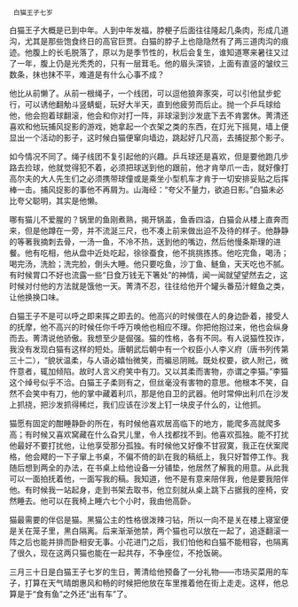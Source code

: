      白猫王子七岁 

   白猫王子大概是已到中年。人到中年发福，脖梗子后面往往隆起几条肉，形成几道沟，尤其是那些饱食终日的高官巨贾。白猫的脖子上也隐隐然有了两三道肉沟的痕迹。他腹上的长毛脱落了，原以为是季节性的，秋后会复生，谁知道寒来暑往又过了一年，腹上仍是光秃秃的，只有一层茸毛。他的眉头深锁，上面有直竖的皱纹三数条，抹也抹不平，难道是有什么心事不成？ 

   他比从前懒了。从前一根绳子，一个线团，可以逗他狼奔豕突，可以引他鼠步蛇行，可以诱他翻觔斗竖蜻蜓，玩好大半天，直到他疲劳而后止。抛一个乒乓球给他，他会抱着球翻滚，他会和你对打一阵，非球滚到沙发底下去不肯罢休。菁清还喜欢和他玩捕风捉影的游戏，她拿起一个衣架之类的东西，在灯光下摇晃，墙上便显出一个活动的影子，这时候白猫便窜向墙边，跳起好几尺高，去捕捉那个影子。 

   如今情况不同了。绳子线团不复引起他的兴趣。乒乓球还是喜欢，但是要他跑几步路去捡球，他就觉得犯不着，必须把球送到他的跟前，他才肯举爪一击，就好像打高尔夫的大人先生们之必须携带球僮或是乘坐小型机车才肯于一切安排妥贴之后挥棒一击。捕风捉影的事他不再屑为。山海经：“夸父不量力，欲追日影。”白猫未必比夸父聪明，其实是他懒。 

   哪有猫儿不爱腥的？锅里的鱼刚煮熟，揭开锅盖，鱼香四溢，白猫会从楼上直奔而来，但是他蹲在一旁，并不流涎三尺，也不凑上前来做出迫不及待的样子。他静静的等著我摘刺去骨，一汤一鱼，不冷不热，送到他的嘴边，然后他慢条斯理的进餐。他有吃相，他从盘中近处吃起，徐徐蚕食，他不挑挑拣拣。他吃完鱼，喝汤；喝完汤，洗脸；洗完脸，倒头大睡。他只要吃鱼，沙丁鱼、鲢鱼，天天吃也不腻。有时候胃口不好也流露一些“日食万钱无下箸处”的神情，闻一闻就望望然去之，这时候对付他的方法就是饿他一天。菁清不忍，往往给他开个罐头番茄汁鲣鱼之类，让他换换口味。 

   白猫王子不是可以呼之即来挥之即去的。他高兴的时候偎在人的身边卧着，接受人的抚摩，他不高兴的时候任你千呼万唤他也相应不理。你把他抱过来，他也会纵身而去。菁清说他骄傲。我想至少是倔强。猫的性格，各有不同。有人说猫性狡诈，我没有发现白猫有这样的短处。唐朝武后朝中有一个权臣小人李义府（唐书列传第三十二），“貌状温柔，与人语必嬉怡微笑，而褊忌阴贼。既处权要，欲人附己，微忤意者，辄加倾陷。故时人言义府笑中有刀。又以其柔而害物，亦谓之李猫。”李猫这个绰号似乎不洽。白猫王子柔则有之，但丝毫没有害物的意思。他根本不笑，自然不会笑中有刀，他的掌中藏着利爪，那是他自卫的武器。他时常伸出利爪在沙发上抓挠，把沙发抓得稀烂，我们应该在沙发上钉一块皮子什么的，让他抓。 

   猫愿有固定的酣睡静卧的所在，有时候他喜欢居高临下的地方，能爬多高就爬多高；有时候又喜欢窝藏在什么旮旯儿里，令人找都找不到。他喜欢孤独。能不打扰他最好不要打扰他，让他享受那分孤独。有时候他又好像不甘寂寞，我正在伏案爬格，他会飕的一下子窜上书桌，不偏不倚的趴在我的稿纸上，我只好暂停工作。我随后想到两全的办法，在书桌上给他设备一分铺垫，他居然了解我的用意。从此我可以一面拍抚着他，一面写我的稿。我知道，他不是有意来陪伴我，他是要我陪伴他。有时候我一站起身，走到书架去取书，他立刻就从桌上跳下占据我的座椅，安然睡去。他可以在我椅上睡六七个小时，我由他高卧。 

   猫最需要的伴侣是猫。黑猫公主的性格很泼辣刁钻，所以一向不是关在楼上寝室便是关在笼子里，黑白隔离。后来渐渐弛禁，两个猫也可以放在一起了，追逐翻滚一阵之后也能并排而卧相安无事。小花进门之后，我们怕他和白猫不能相容，也隔离了很久，现在这两只猫也能在一起共存，不争座位，不抢饭碗。 

   三月三十日是白猫王子七岁的生日，菁清给他预备了一分礼物——市场买菜用的车子，打算在天气晴朗惠风和畅的时候把他放在车里推着他在街上走走。这样，他总算是于“食有鱼”之外还“出有车”了。 


